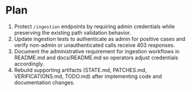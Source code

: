# Plan

1. Protect `/ingestion` endpoints by requiring admin credentials while preserving the existing path validation behavior.
2. Update ingestion tests to authenticate as admin for positive cases and verify non-admin or unauthenticated calls receive 403 responses.
3. Document the administrative requirement for ingestion workflows in README.md and docs/README.md so operators adjust credentials accordingly.
4. Rebuild supporting artifacts (STATE.md, PATCHES.md, VERIFICATIONS.md, TODO.md) after implementing code and documentation changes.
